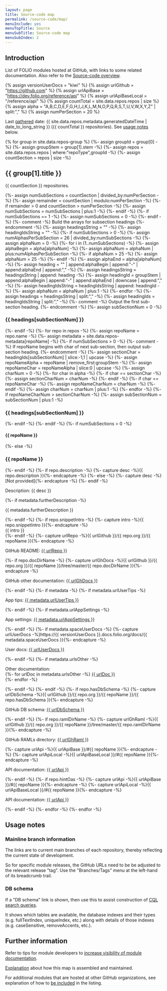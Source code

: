```yaml
---
layout: page
title: Source-code map
permalink: /source-code/map/
menuInclude: yes
menuTopTitle: Source
menuSubTitle: Source-code map
menuSubIndex: 2
---
```


## Introduction

List of FOLIO modules hosted at GitHub, with links to some related documentation.
Also refer to the [Source-code overview](/source-code/).

{% assign versionUserDocs = "kiwi" %}
{% assign urlGithub = "https://github.com" %}
{% assign urlApiBase = "https://dev.folio.org/reference/api" %}
{% assign urlApiBaseLocal = "/reference/api" %}
{% assign countTotal = site.data.repos.repos | size %}
{% assign alpha = "A,B,C,D,E,F,G,H,I,J,K,L,M,N,O,P,Q,R,S,T,U,V,W,X,Y,Z" | split:"," %}
{% assign numPerSection = 20 %}

Last [gathered](#further-information) date:
{{ site.data.repos.metadata.generatedDateTime | date_to_long_string }}
({{ countTotal }} repositories).
See [usage notes](#usage-notes) below.

{% for group in site.data.repos-group %}
  {%- assign groupId = group[0] -%}
  {%- assign groupStem = group[1].stem -%}
  {%- assign repos = site.data.repos.repos | where:"repoType",groupId -%}
  {%- assign countSection = repos | size -%}
  <h2 id="{{ groupId }}"> {{ group[1].title }} </h2>
  <p> {{ countSection }} repositories. </p>
  {%- assign numSubSections = countSection | divided_by:numPerSection -%}
  {%- assign remainder = countSection | modulo:numPerSection -%}
<!--
  <p> Debug ToC:
   numSubSections:{{ numSubSections }} |
   remainder:{{ remainder }}
  </p>
-->
  {%- if remainder > 0 and countSection > numPerSection -%}
    {%- assign numSubSections = numSubSections | plus:1 -%}
  {%- endif -%}
  {%- if numSubSections == 1 -%}
    {%- assign numSubSections = 0 -%}
  {%- endif -%}
  {%- comment -%} Build the arrays for subsection headings {%- endcomment -%}
  {%- assign headingsString = "" -%}
  {%- assign headingIdsString = "" -%}
  {%- if numSubSections > 0 -%}
    {%- assign numAlphasPerSubSection = 26 | divided_by:numSubSections -%}
    {%- assign alphaNum = 0 -%}
    {%- for i in (1..numSubSections) -%}
      {%- assign alphaBegin = alpha[alphaNum] -%}
      {%- assign alphaNum = alphaNum | plus:numAlphasPerSubSection -%}
      {%- if alphaNum > 25 -%}
        {%- assign alphaNum = 25 -%}
      {%- endif -%}
      {%- assign alphaEnd = alpha[alphaNum] -%}
      {%- assign heading = "" | append:alphaBegin | append:"-" | append:alphaEnd | append:"," -%}
      {%- assign headingsString = headingsString | append: heading -%}
      {%- assign headingId = groupStem | append:alphaBegin | append:"-" | append:alphaEnd | downcase | append:"," -%}
      {%- assign headingIdsString = headingIdsString | append: headingId -%}
      {%- assign alphaNum = alphaNum | plus:1 -%}
    {%- endfor -%}
    {%- assign headings = headingsString | split:"," -%}
    {%- assign headingIds = headingIdsString | split:"," -%}
    {%- comment -%} Output the first sub-section heading. {%- endcomment -%}
    {%- assign subSectionNum = 0 -%}
    <h3 id="{{ headingIds[subSectionNum] }}"> {{ headings[subSectionNum] }} </h3>
  {%- endif -%}
<!--
  <p> Debug ToC:
   numSubSections:{{ numSubSections }} |
   numAlphasPerSubSection:{{ numAlphasPerSubSection }}
  </p>
-->
  {%- for repo in repos -%}
    {%- assign repoName = repo.name -%}
    {%- assign metadata = site.data.repos-metadata[repoName] -%}
    {%- if numSubSections > 0 -%}
      {%- comment -%} If repoName begins with char of next sub-section, then output sub-section heading. {%- endcomment -%}
      {%- assign sectionChar = headingIds[subSectionNum] | slice:-1,1 | upcase -%}
      {%- assign repoNameAlpha = repoName | remove_first:groupStem -%}
      {%- assign repoNameChar = repoNameAlpha | slice:0 | upcase -%}
      {%- assign charNum = 0 -%}
      {%- for char in alpha -%}
        {%- if char == sectionChar -%}
          {%- assign sectionCharNum = charNum -%}
        {%- endif -%}
        {%- if char == repoNameChar -%}
          {%- assign repoNameCharNum = charNum -%}
        {%- endif -%}
        {%- assign charNum = charNum | plus:1 -%}
      {%- endfor -%}
      {%- if repoNameCharNum > sectionCharNum -%}
        {%- assign subSectionNum = subSectionNum | plus:1 -%}
        <h3 id="{{ headingIds[subSectionNum] }}"> {{ headings[subSectionNum] }} </h3>
      {%- endif -%}
    {%- endif -%}
    {%- if numSubSections > 0 -%}
      <h4 id="{{ repoName }}"> {{ repoName }} </h4>
    {%- else -%}
      <h3 id="{{ repoName }}"> {{ repoName }} </h3>
    {%- endif -%}
    {%- if repo.description -%}
      {%- capture desc -%}{{ repo.description }}{%- endcapture -%}
    {%- else -%}
      {%- capture desc -%}[Not provided]{%- endcapture -%}
    {%- endif -%}
    <p> Description: {{ desc }} </p>
    {%- if metadata.furtherDescription -%}
        <p> {{ metadata.furtherDescription }} </p>
    {%- endif -%}
    {%- if repo.snippetIntro -%}
      {%- capture intro -%}{{ repo.snippetIntro }}{%- endcapture -%}
      <div> {{ intro }} </div>
    {%- endif -%}
    {%- capture urlRepo -%}{{ urlGithub }}/{{ repo.org }}/{{ repoName }}{%- endcapture -%}
    <p> GitHub README: <a href="{{ urlRepo }}">{{ urlRepo }}</a> </p>
    {%- if repo.docDirName -%}
      {%- capture urlGhDocs -%}{{ urlGithub }}/{{ repo.org }}/{{ repoName }}/tree/master/{{ repo.docDirName }}{%- endcapture -%}
      <p> GitHub other documentation: <a href="{{ urlGhDocs }}">{{ urlGhDocs }}</a> </p>
    {%- endif -%}
    {%- if metadata -%}
      {%- if metadata.urlUserTips -%}
        <p> App tips: <a href="{{ metadata.urlUserTips }}">{{ metadata.urlUserTips }}</a> </p>
      {%- endif -%}
      {%- if metadata.urlAppSettings -%}
        <p> App settings: <a href="{{ metadata.urlAppSettings }}">{{ metadata.urlAppSettings }}</a> </p>
      {%- endif -%}
      {%- if metadata.spaceUserDocs -%}
        {%- capture urlUserDocs -%}https://{{ versionUserDocs }}.docs.folio.org/docs/{{ metadata.spaceUserDocs }}{%- endcapture -%}
        <p> User docs: <a href="{{ urlUserDocs }}">{{ urlUserDocs }}</a> </p>
      {%- endif -%}
      {%- if metadata.urlsOther -%}
        <p> Other documentation:<br/>
        {%- for urlDoc in metadata.urlsOther -%}
          <a href="{{ urlDoc }}">{{ urlDoc }}</a><br/>
        {%- endfor -%}
        </p>
      {%- endif -%}
    {%- endif -%}
    {%- if repo.hasDbSchema -%}
      {%- capture urlDbSchema -%}{{ urlGithub }}/{{ repo.org }}/{{ repoName }}/{{ repo.hasDbSchema }}{%- endcapture -%}
      <p> GitHub DB schema: <a href="{{ urlDbSchema }}">{{ urlDbSchema }}</a> </p>
    {%- endif -%}
    {%- if repo.ramlDirName -%}
      {%- capture urlGhRaml -%}{{ urlGithub }}/{{ repo.org }}/{{ repoName }}/tree/master/{{ repo.ramlDirName }}{%- endcapture -%}
      <p> GitHub RAMLs directory: <a href="{{ urlGhRaml }}">{{ urlGhRaml }}</a> </p>
      {%- capture urlApi -%}{{ urlApiBase }}/#{{ repoName }}{%- endcapture -%}
      {%- capture urlApiLocal -%}{{ urlApiBaseLocal }}/#{{ repoName }}{%- endcapture -%}
      <p> API documentation: <a href="{{ urlApiLocal }}">{{ urlApi }}</a> </p>
    {%- endif -%}
    {%- if repo.hintOas -%}
      {%- capture urlApi -%}{{ urlApiBase }}/#{{ repoName }}{%- endcapture -%}
      {%- capture urlApiLocal -%}{{ urlApiBaseLocal }}/#{{ repoName }}{%- endcapture -%}
      <p> API documentation: <a href="{{ urlApiLocal }}">{{ urlApi }}</a> </p>
    {%- endif -%}
  {%- endfor -%}
{%- endfor -%}

## Usage notes

### Mainline branch information

The links are to current main branches of each repository, thereby reflecting the current state of development.

So for specific module releases, the GitHub URLs need to be be adjusted to the relevant release "tag".
Use the "Branches/Tags" menu at the left-hand of its breadcrumb trail.

### DB schema

If a "DB schema" link is shown, then use this to assist construction of
[CQL search queries](/faqs/explain-cql/).

It shows which tables are available, the database indexes and their types (e.g. fullTextIndex, uniqueIndex, etc.) along with details of those indexes (e.g. caseSensitive, removeAccents, etc.).

## Further information

Refer to tips for module developers to [increase visibility of module documentation](/guides/visibility-module-docs/).

[Explanation](/guides/visibility-module-docs/#assemble-source-code-map) about how this map is assembled and maintained.

For additional modules that are hosted at other GitHub organizations, see explanation of how to [be included](/guides/visibility-module-docs/#additional-module-repositories) in the listing.

<div class="folio-spacer-content"></div>

